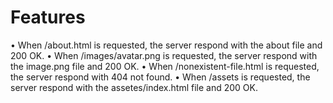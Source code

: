 # Features

• When /about.html is requested, the server respond with the about file and 200 OK.
• When /images/avatar.png is requested, the server respond with the image.png file and 200 OK.
• When /nonexistent-file.html is requested, the server respond with 404 not found. 
• When /assets is requested, the server respond with the assetes/index.html file and 200 OK.
